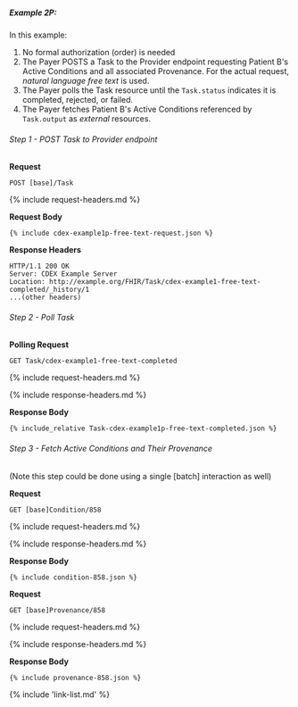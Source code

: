 
##### Example 2P:

In this example:

1. No formal authorization (order) is needed
1. The Payer POSTS a Task to the Provider endpoint requesting Patient B's Active Conditions and all associated Provenance.  For the actual request, *natural language free text* is used.
2. The Payer polls the Task resource until the `Task.status` indicates it is completed, rejected, or failed.
3. The Payer fetches Patient B's Active Conditions referenced by `Task.output` as *external* resources.

###### Step 1 - POST Task to Provider endpoint

**Request**
~~~
POST [base]/Task
~~~

{% include request-headers.md %}

**Request Body**

~~~
{% include cdex-example1p-free-text-request.json %}
~~~

**Response Headers**

~~~
HTTP/1.1 200 OK
Server: CDEX Example Server
Location: http://example.org/FHIR/Task/cdex-example1-free-text-completed/_history/1
...(other headers)
~~~

###### Step 2 - Poll Task

**Polling Request**
~~~
GET Task/cdex-example1-free-text-completed
~~~

{% include request-headers.md %}

{% include response-headers.md %}

**Response Body**

~~~
{% include_relative Task-cdex-example1p-free-text-completed.json %}
~~~

###### Step 3 - Fetch Active Conditions and Their Provenance

(Note this step could be done using a single [batch] interaction as well)

**Request**
~~~
GET [base]Condition/858
~~~

{% include request-headers.md %}

{% include response-headers.md %}

**Response Body**

~~~
{% include condition-858.json %}
~~~

**Request**
~~~
GET [base]Provenance/858
~~~

{% include request-headers.md %}

{% include response-headers.md %}

**Response Body**

~~~
{% include provenance-858.json %}
~~~


{% include 'link-list.md' %}
